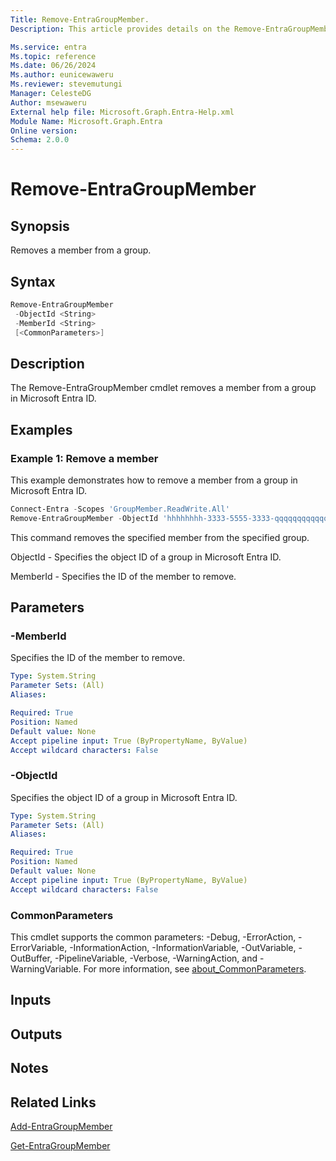 ```yaml
---
Title: Remove-EntraGroupMember.
Description: This article provides details on the Remove-EntraGroupMember command.

Ms.service: entra
Ms.topic: reference
Ms.date: 06/26/2024
Ms.author: eunicewaweru
Ms.reviewer: stevemutungi
Manager: CelesteDG
Author: msewaweru
External help file: Microsoft.Graph.Entra-Help.xml
Module Name: Microsoft.Graph.Entra
Online version:
Schema: 2.0.0
---
```


# Remove-EntraGroupMember

## Synopsis

Removes a member from a group.

## Syntax

```powershell
Remove-EntraGroupMember 
 -ObjectId <String> 
 -MemberId <String> 
 [<CommonParameters>]
```

## Description

The Remove-EntraGroupMember cmdlet removes a member from a group in Microsoft Entra ID.

## Examples

### Example 1: Remove a member

This example demonstrates how to remove a member from a group in Microsoft Entra ID.

```powershell
Connect-Entra -Scopes 'GroupMember.ReadWrite.All'
Remove-EntraGroupMember -ObjectId 'hhhhhhhh-3333-5555-3333-qqqqqqqqqqqq' -MemberId 'zzzzzzzz-6666-8888-9999-pppppppppppp'
```

This command removes the specified member from the specified group.  

ObjectId - Specifies the object ID of a group in Microsoft Entra ID.

MemberId - Specifies the ID of the member to remove.

## Parameters

### -MemberId

Specifies the ID of the member to remove.

```yaml
Type: System.String
Parameter Sets: (All)
Aliases:

Required: True
Position: Named
Default value: None
Accept pipeline input: True (ByPropertyName, ByValue)
Accept wildcard characters: False
```

### -ObjectId

Specifies the object ID of a group in Microsoft Entra ID.

```yaml
Type: System.String
Parameter Sets: (All)
Aliases:

Required: True
Position: Named
Default value: None
Accept pipeline input: True (ByPropertyName, ByValue)
Accept wildcard characters: False
```

### CommonParameters

This cmdlet supports the common parameters: -Debug, -ErrorAction, -ErrorVariable, -InformationAction, -InformationVariable, -OutVariable, -OutBuffer, -PipelineVariable, -Verbose, -WarningAction, and -WarningVariable. For more information, see [about_CommonParameters](https://go.microsoft.com/fwlink/?LinkID=113216).

## Inputs

## Outputs

## Notes

## Related Links

[Add-EntraGroupMember](Add-EntraGroupMember.md)

[Get-EntraGroupMember](Get-EntraGroupMember.md)
